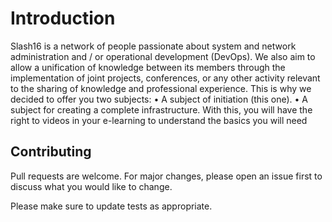 # Introduction

Slash16 is a network of people passionate about system and network administration and / or operational development (DevOps).
We also aim to allow a unification of knowledge between its
members through the implementation of joint projects, conferences, or any other activity relevant to the sharing of knowledge and professional experience.
This is why we decided to offer you two subjects:
• A subject of initiation (this one).
• A subject for creating a complete infrastructure.
With this, you will have the right to videos in your e-learning to understand the
basics you will need






## Contributing
Pull requests are welcome. For major changes, please open an issue first to discuss what you would like to change.

Please make sure to update tests as appropriate.

